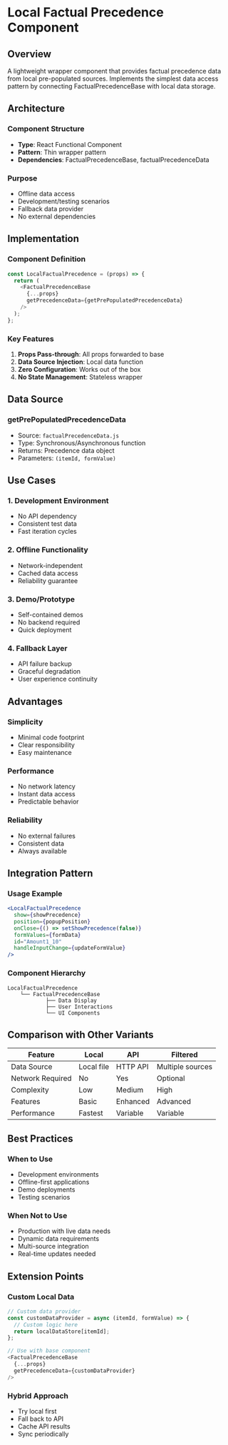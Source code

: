 # Local Factual Precedence Component

## Overview
A lightweight wrapper component that provides factual precedence data from local pre-populated sources. Implements the simplest data access pattern by connecting FactualPrecedenceBase with local data storage.

## Architecture

### Component Structure
- **Type**: React Functional Component
- **Pattern**: Thin wrapper pattern
- **Dependencies**: FactualPrecedenceBase, factualPrecedenceData

### Purpose
- Offline data access
- Development/testing scenarios
- Fallback data provider
- No external dependencies

## Implementation

### Component Definition
```javascript
const LocalFactualPrecedence = (props) => {
  return (
    <FactualPrecedenceBase
      {...props}
      getPrecedenceData={getPrePopulatedPrecedenceData}
    />
  );
};
```

### Key Features
1. **Props Pass-through**: All props forwarded to base
2. **Data Source Injection**: Local data function
3. **Zero Configuration**: Works out of the box
4. **No State Management**: Stateless wrapper

## Data Source

### getPrePopulatedPrecedenceData
- Source: `factualPrecedenceData.js`
- Type: Synchronous/Asynchronous function
- Returns: Precedence data object
- Parameters: `(itemId, formValue)`

## Use Cases

### 1. Development Environment
- No API dependency
- Consistent test data
- Fast iteration cycles

### 2. Offline Functionality
- Network-independent
- Cached data access
- Reliability guarantee

### 3. Demo/Prototype
- Self-contained demos
- No backend required
- Quick deployment

### 4. Fallback Layer
- API failure backup
- Graceful degradation
- User experience continuity

## Advantages

### Simplicity
- Minimal code footprint
- Clear responsibility
- Easy maintenance

### Performance
- No network latency
- Instant data access
- Predictable behavior

### Reliability
- No external failures
- Consistent data
- Always available

## Integration Pattern

### Usage Example
```jsx
<LocalFactualPrecedence
  show={showPrecedence}
  position={popupPosition}
  onClose={() => setShowPrecedence(false)}
  formValues={formData}
  id="Amount1_10"
  handleInputChange={updateFormValue}
/>
```

### Component Hierarchy
```
LocalFactualPrecedence
    └── FactualPrecedenceBase
            ├── Data Display
            ├── User Interactions
            └── UI Components
```

## Comparison with Other Variants

| Feature | Local | API | Filtered |
|---------|-------|-----|----------|
| Data Source | Local file | HTTP API | Multiple sources |
| Network Required | No | Yes | Optional |
| Complexity | Low | Medium | High |
| Features | Basic | Enhanced | Advanced |
| Performance | Fastest | Variable | Variable |

## Best Practices

### When to Use
- Development environments
- Offline-first applications
- Demo deployments
- Testing scenarios

### When Not to Use
- Production with live data needs
- Dynamic data requirements
- Multi-source integration
- Real-time updates needed

## Extension Points

### Custom Local Data
```javascript
// Custom data provider
const customDataProvider = async (itemId, formValue) => {
  // Custom logic here
  return localDataStore[itemId];
};

// Use with base component
<FactualPrecedenceBase
  {...props}
  getPrecedenceData={customDataProvider}
/>
```

### Hybrid Approach
- Try local first
- Fall back to API
- Cache API results
- Sync periodically
